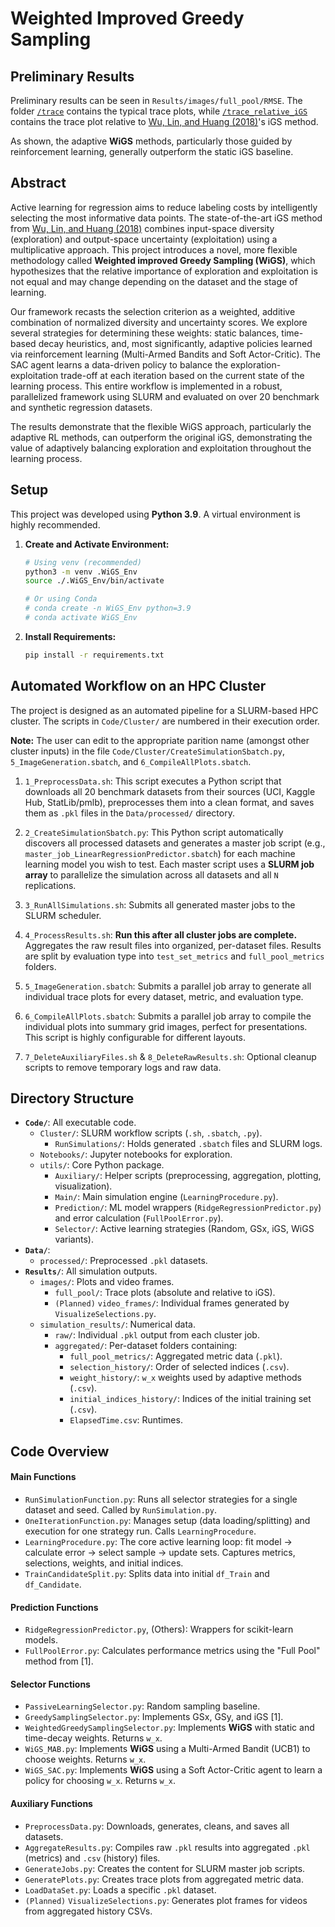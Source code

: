 # Weighted Improved Greedy Sampling

## Preliminary Results

Preliminary results can be seen in `Results/images/full_pool/RMSE`. The folder [`/trace`](https://github.com/thatswhatsimonsaid/WeightedGreedySampling/tree/a6ba77f8ab02da6166411e08d350926344d4082d/Results/images/full_pool/RMSE/trace/trace) contains the typical trace plots, while [`/trace_relative_iGS`](https://github.com/thatswhatsimonsaid/WeightedGreedySampling/tree/a6ba77f8ab02da6166411e08d350926344d4082d/Results/images/full_pool/RMSE/trace_relative_iGS/trace) contains the trace plot relative to [Wu, Lin, and Huang (2018)](https://www.sciencedirect.com/science/article/abs/pii/S0020025518307680)'s iGS method.

As shown, the adaptive **WiGS** methods, particularly those guided by reinforcement learning, generally outperform the static iGS baseline.

## Abstract

Active learning for regression aims to reduce labeling costs by intelligently selecting the most informative data points. The state-of-the-art iGS method from [Wu, Lin, and Huang (2018)](https://www.sciencedirect.com/science/article/abs/pii/S0020025518307680) combines input-space diversity (exploration) and output-space uncertainty (exploitation) using a multiplicative approach. This project introduces a novel, more flexible methodology called **Weighted improved Greedy Sampling (WiGS)**, which hypothesizes that the relative importance of exploration and exploitation is not equal and may change depending on the dataset and the stage of learning.

Our framework recasts the selection criterion as a weighted, additive combination of normalized diversity and uncertainty scores. We explore several strategies for determining these weights: static balances, time-based decay heuristics, and, most significantly, adaptive policies learned via reinforcement learning (Multi-Armed Bandits and Soft Actor-Critic). The SAC agent learns a data-driven policy to balance the exploration-exploitation trade-off at each iteration based on the current state of the learning process. This entire workflow is implemented in a robust, parallelized framework using SLURM and evaluated on over 20 benchmark and synthetic regression datasets.

The results demonstrate that the flexible WiGS approach, particularly the adaptive RL methods, can outperform the original iGS, demonstrating the value of adaptively balancing exploration and exploitation throughout the learning process.

## Setup

This project was developed using **Python 3.9**. A virtual environment is highly recommended.

1.  **Create and Activate Environment:**
    ```bash
    # Using venv (recommended)
    python3 -m venv .WiGS_Env
    source ./.WiGS_Env/bin/activate

    # Or using Conda
    # conda create -n WiGS_Env python=3.9
    # conda activate WiGS_Env
    ```

2.  **Install Requirements:**
    ```bash
    pip install -r requirements.txt
    ```

## Automated Workflow on an HPC Cluster

The project is designed as an automated pipeline for a SLURM-based HPC cluster. The scripts in `Code/Cluster/` are numbered in their execution order.

**Note:** The user can edit to the appropriate parition name (amongst other cluster inputs) in the file `Code/Cluster/CreateSimulationSbatch.py`, `5_ImageGeneration.sbatch`, and `6_CompileAllPlots.sbatch`.


1.  `1_PreprocessData.sh`: This script executes a Python script that downloads all 20 benchmark datasets from their sources (UCI, Kaggle Hub, StatLib/pmlb), preprocesses them into a clean format, and saves them as `.pkl` files in the `Data/processed/` directory. 

2.  `2_CreateSimulationSbatch.py`: This Python script automatically discovers all processed datasets and generates a master job script (e.g., `master_job_LinearRegressionPredictor.sbatch`) for each machine learning model you wish to test. Each master script uses a **SLURM job array** to parallelize the simulation across all datasets and all `N` replications. 

3.  `3_RunAllSimulations.sh`: Submits all generated master jobs to the SLURM scheduler.

4.  `4_ProcessResults.sh`: **Run this after all cluster jobs are complete.** Aggregates the raw result files into organized, per-dataset files. Results are split by evaluation type into `test_set_metrics` and `full_pool_metrics` folders.

5.  `5_ImageGeneration.sbatch`: Submits a parallel job array to generate all individual trace plots for every dataset, metric, and evaluation type. 

6.  `6_CompileAllPlots.sbatch`: Submits a parallel job array to compile the individual plots into summary grid images, perfect for presentations. This script is highly configurable for different layouts.

7.  `7_DeleteAuxiliaryFiles.sh` & `8_DeleteRawResults.sh`: Optional cleanup scripts to remove temporary logs and raw data.

## Directory Structure

* **`Code/`**: All executable code.
    * `Cluster/`: SLURM workflow scripts (`.sh`, `.sbatch`, `.py`).
        * `RunSimulations/`: Holds generated `.sbatch` files and SLURM logs.
    * `Notebooks/`: Jupyter notebooks for exploration.
    * `utils/`: Core Python package.
        * `Auxiliary/`: Helper scripts (preprocessing, aggregation, plotting, visualization).
        * `Main/`: Main simulation engine (`LearningProcedure.py`).
        * `Prediction/`: ML model wrappers (`RidgeRegressionPredictor.py`) and error calculation (`FullPoolError.py`).
        * `Selector/`: Active learning strategies (Random, GSx, iGS, WiGS variants).
* **`Data/`**:
    * `processed/`: Preprocessed `.pkl` datasets.
* **`Results/`**: All simulation outputs.
    * `images/`: Plots and video frames.
        * `full_pool/`: Trace plots (absolute and relative to iGS).
        * `(Planned)` `video_frames/`: Individual frames generated by `VisualizeSelections.py`.
    * `simulation_results/`: Numerical data.
        * `raw/`: Individual `.pkl` output from each cluster job.
        * `aggregated/`: Per-dataset folders containing:
            * `full_pool_metrics/`: Aggregated metric data (`.pkl`).
            * `selection_history/`: Order of selected indices (`.csv`).
            * `weight_history/`: `w_x` weights used by adaptive methods (`.csv`).
            * `initial_indices_history/`: Indices of the initial training set (`.csv`).
            * `ElapsedTime.csv`: Runtimes.

## Code Overview

#### Main Functions

* `RunSimulationFunction.py`: Runs all selector strategies for a single dataset and seed. Called by `RunSimulation.py`.
* `OneIterationFunction.py`: Manages setup (data loading/splitting) and execution for one strategy run. Calls `LearningProcedure`.
* `LearningProcedure.py`: The core active learning loop: fit model -> calculate error -> select sample -> update sets. Captures metrics, selections, weights, and initial indices.
* `TrainCandidateSplit.py`: Splits data into initial `df_Train` and `df_Candidate`.

#### Prediction Functions

* `RidgeRegressionPredictor.py`, (Others): Wrappers for scikit-learn models.
* `FullPoolError.py`: Calculates performance metrics using the "Full Pool" method from [1].

#### Selector Functions

* `PassiveLearningSelector.py`: Random sampling baseline.
* `GreedySamplingSelector.py`: Implements GSx, GSy, and iGS [1].
* `WeightedGreedySamplingSelector.py`: Implements **WiGS** with static and time-decay weights. Returns `w_x`.
* `WiGS_MAB.py`: Implements **WiGS** using a Multi-Armed Bandit (UCB1) to choose weights. Returns `w_x`.
* `WiGS_SAC.py`: Implements **WiGS** using a Soft Actor-Critic agent to learn a policy for choosing `w_x`. Returns `w_x`.

#### Auxiliary Functions

* `PreprocessData.py`: Downloads, generates, cleans, and saves all datasets.
* `AggregateResults.py`: Compiles raw `.pkl` results into aggregated `.pkl` (metrics) and `.csv` (history) files.
* `GenerateJobs.py`: Creates the content for SLURM master job scripts.
* `GeneratePlots.py`: Creates trace plots from aggregated metric data.
* `LoadDataSet.py`: Loads a specific `.pkl` dataset.
* `(Planned)` `VisualizeSelections.py`: Generates plot frames for videos from aggregated history CSVs.